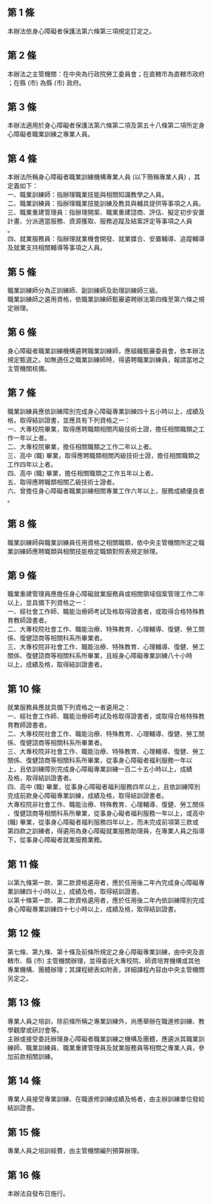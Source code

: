 第 1 條
-------
本辦法依身心障礙者保護法第六條第三項規定訂定之。

第 2 條
-------
本辦法之主管機關：在中央為行政院勞工委員會；在直轄市為直轄市政府  
；在縣 (市) 為縣 (市) 政府。

第 3 條
-------
本辦法適用於身心障礙者保護法第六條第二項及第五十八條第二項所定身  
心障礙者職業訓練之專業人員。

第 4 條
-------
本辦法所稱身心障礙者職業訓練機構專業人員 (以下簡稱專業人員) ，其  
定義如下：  
一、職業訓練師：指辦理職業技能與相關知識教學之人員。  
二、職業訓練員：指辦理職業技能訓練及教具與輔具提供等事項之人員。  
三、職業重建管理員：指辦理開案、職業重建諮商、評估、擬定初步安置  
    計畫、分派適當服務、資源獲取、服務追蹤及結案評定等事項之人員  
    。  
四、就業服務員：指辦理就業機會開發、就業媒合、安置輔導、追蹤輔導  
    及就業支持相關輔導等事項之人員。

第 5 條
-------
職業訓練師分為正訓練師、副訓練師及助理訓練師三級。  
職業訓練師之遴用資格，依職業訓練師甄審遴聘辦法第四條至第六條之規  
定辦理。

第 6 條
-------
身心障礙者職業訓練機構遴聘職業訓練師，應組織甄審委員會，依本辦法  
規定甄選之。如無適任之職業訓練師時，得遴聘職業訓練員，報請當地之  
主管機關核備。

第 7 條
-------
職業訓練員應依訓練障別完成身心障礙專業訓練四十五小時以上，成績及  
格，取得結訓證書，並應具有下列資格之一：  
一、大專校院畢業，取得應聘職類相關丙級技術士證，擔任相關職類之工  
    作一年以上者。  
二、大專校院畢業，擔任相關職類之工作二年以上者。  
三、高中 (職) 畢業，取得應聘職類相關丙級技術士證，擔任相關職類之  
    工作四年以上者。  
四、高中 (職) 畢業，擔任相關職類之工作五年以上者。  
五、取得應聘職類相關乙級技術士證者。  
六、曾擔任身心障礙者職業訓練相關專業工作六年以上，服務成績優良者  
    。

第 8 條
-------
職業訓練師與職業訓練員任用資格之相關職類，依中央主管機關所定之職  
業訓練師應聘職類與相關技能檢定職類對照表規定辦理。

第 9 條
-------
職業重建管理員應擔任身心障礙就業服務員或相關領域個案管理工作二年  
以上，並具備下列資格之一：  
一、經社會工作師、職能治療師考試及格取得證書者，或取得合格特殊教  
    育教師證書者。  
二、大專校院社會工作、職能治療、特殊教育、心理輔導、復健、勞工關  
    係、復健諮商等相關科系所畢業者。  
三、大專校院非社會工作、職能治療、特殊教育、心理輔導、復健、勞工  
    關係、復健諮商等相關科系所畢業，且經身心障礙專業訓練八十小時  
    以上，成績及格，取得結訓證書者。

第 10 條
--------
就業服務員應就具備下列資格之一者遴用之：  
一、經社會工作師、職能治療師考試及格取得證書者，或取得合格特殊教  
    育教師證書者。  
二、大專校院社會工作、職能治療、特殊教育、心理輔導、復健、勞工關  
    係、復健諮商等相關科系所畢業者。  
三、大專校院非社會工作、職能治療、特殊教育、心理輔導、復健、勞工  
    關係、復健諮商等相關科系所畢業，從事身心障礙者福利服務一年以  
    上，且依訓練障別完成身心障礙專業訓練一百二十五小時以上，成績  
    及格，取得結訓證書者。  
四、高中 (職) 畢業，從事身心障礙者福利服務四年以上，且依訓練障別  
    完成前款身心障礙專業訓練，成績及格，取得結訓證書者。  
大專校院非社會工作、職能治療、特殊教育、心理輔導、復健、勞工關係  
、復健諮商等相關科系所畢業，從事身心礙者福利服務一年以上，或高中  
 (職) 畢業，從事身心障礙者福利服務四年以上，而未完成前項第三款或  
第四款之訓練者，得遴用為身心障礙就業服務助理員，在專業人員之指導  
下，從事身心障礙者就業服務業務。

第 11 條
--------
以第九條第一款、第二款資格遴用者，應於任用後二年內完成身心障礙專  
業訓練四十小時以上，成績及格，取得結訓證書。  
以第十條第一款、第二款資格遴用者，應於任用後二年內依訓練障別完成  
身心障礙專業訓練四十七小時以上，成績及格，取得結訓證書。

第 12 條
--------
第七條、第九條、第十條及前條所規定之身心障礙專業訓練，由中央及直  
轄市、縣 (市) 主管機關辦理，並得委託大專校院、師資培育機構或其他  
專業機構、團體辦理；其課程總表如附表，詳細課程內容由中央主管機關  
另定之。

第 13 條
--------
專業人員之培訓，除前條所稱之專業訓練外，尚應舉辦在職進修訓練、教  
學觀摩或研討會等。  
主辦或接受委託辦理身心障礙者職業訓練之機構及團體，應遴派其職業訓  
練師、職業訓練員、職業重建管理員及就業服務員等相關之專業人員，參  
加前款相關訓練。

第 14 條
--------
專業人員接受專業訓練、在職進修訓練成績及格者，由主辦訓練單位發給  
結訓證書。

第 15 條
--------
專業人員之培訓經費，由主管機關編列預算辦理。

第 16 條
--------
本辦法自發布日施行。

